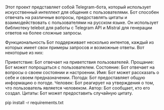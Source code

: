 Этот проект представляет собой Telegram-бота, который использует искусственный интеллект для общения с пользователями. Бот способен отвечать на различные вопросы, предоставлять цитаты и взаимодействовать с пользователями на русском языке. Он использует библиотеку telebot для работы с Telegram API и Mistral для генерации ответов на более сложные запросы.

Функциональность
Бот поддерживает несколько интентов, каждый из которых имеет свои примеры запросов и возможные ответы. Вот некоторые из них:

Приветствие: Бот отвечает на приветствия пользователей.
Прощание: Бот может попрощаться с пользователем.
Состояние: Бот отвечает на вопросы о своем состоянии и настроении.
Имя: Бот может рассказать о себе и своем предназначении.
Погода: Бот предоставляет общую информацию о погоде.
Человек: Бот реагирует на утверждения о том, что пользователь является человеком.
Автор: Бот сообщает, кто его создал.
Цитаты: Бот может предоставить случайную цитату.



pip install -r requirements.txt
